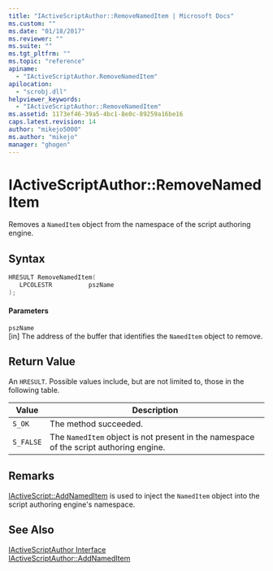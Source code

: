 ```yaml
---
title: "IActiveScriptAuthor::RemoveNamedItem | Microsoft Docs"
ms.custom: ""
ms.date: "01/18/2017"
ms.reviewer: ""
ms.suite: ""
ms.tgt_pltfrm: ""
ms.topic: "reference"
apiname: 
  - "IActiveScriptAuthor.RemoveNamedItem"
apilocation: 
  - "scrobj.dll"
helpviewer_keywords: 
  - "IActiveScriptAuthor::RemoveNamedItem"
ms.assetid: 1173ef46-39a5-4bc1-8e0c-89259a16be16
caps.latest.revision: 14
author: "mikejo5000"
ms.author: "mikejo"
manager: "ghogen"
---
```

# IActiveScriptAuthor::RemoveNamedItem
Removes a `NamedItem` object from the namespace of the script authoring engine.  
  
## Syntax  
  
```cpp
HRESULT RemoveNamedItem(  
   LPCOLESTR          pszName  
);  
```  
  
#### Parameters  
 `pszName`  
 [in] The address of the buffer that identifies the `NamedItem` object to remove.  
  
## Return Value  
 An `HRESULT`. Possible values include, but are not limited to, those in the following table.  
  
|Value|Description|  
|-----------|-----------------|  
|`S_OK`|The method succeeded.|  
|`S_FALSE`|The `NamedItem` object is not present in the namespace of the script authoring engine.|  
  
## Remarks  
 [IActiveScript::AddNamedItem](../../winscript/reference/iactivescript-addnameditem.md) is used to inject the `NamedItem` object into the script authoring engine's namespace.  
  
## See Also  
 [IActiveScriptAuthor Interface](../../winscript/reference/iactivescriptauthor-interface.md)   
 [IActiveScriptAuthor::AddNamedItem](../../winscript/reference/iactivescriptauthor-addnameditem.md)